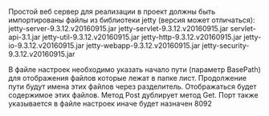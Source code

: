 Простой веб сервер для реализации в проект должны быть импортированы файлы из библиотеки jetty (версия может отличаться):
	jetty-server-9.3.12.v20160915.jar
	jetty-servlet-9.3.12.v20160915.jar
	servlet-api-3.1.jar
	jetty-util-9.3.12.v20160915.jar
	jetty-http-9.3.12.v20160915.jar
	jetty-io-9.3.12.v20160915.jar
	jetty-webapp-9.3.12.v20160915.jar
	jetty-security-9.3.12.v20160915.jar

В файле настроек необходимо указать начало пути (параметр BasePath) для отображения файлов 
которые лежат в папке лист. Продолжение пути будут имена этих файлов через разделитель.
Отображаться будет содержимое этих файлов. Метод Post дублирует метод Get.
Порт также указывается в файле настроек иначе будет назначен 8092
	

	
